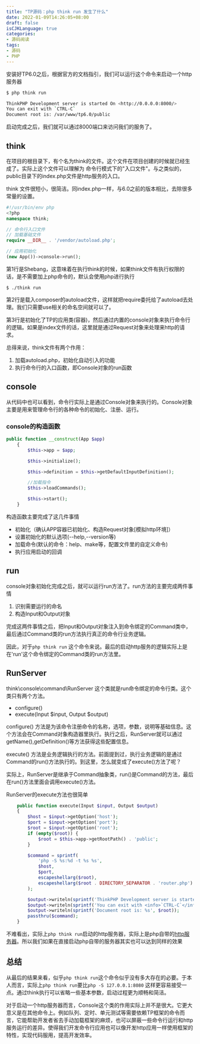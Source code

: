 ```yaml
---
title: "TP源码：php think run 发生了什么"
date: 2022-01-09T14:26:05+08:00
draft: false
isCJKLanguage: true
categories:
- 源码阅读
tags:
- 源码
- PHP
---
```


安装好TP6.0之后，根据官方的文档指引，我们可以运行这个命令来启动一个http服务器

```bash
$ php think run

ThinkPHP Development server is started On <http://0.0.0.0:8000/>
You can exit with `CTRL-C`
Document root is: /var/www/tp6.0/public
```

启动完成之后，我们就可以通过8000端口来访问我们的服务了。

## think

在项目的根目录下，有个名为think的文件。这个文件在项目创建的时候就已经生成了。实际上这个文件可以理解为
命令行模式下的"入口文件"。与之类似的，public目录下的index.php文件是http服务的入口。

think 文件很短小，很简洁。同index.php一样，与6.0之前的版本相比，去除很多常量的设置。

```php
#!/usr/bin/env php
<?php
namespace think;

// 命令行入口文件
// 加载基础文件
require __DIR__ . '/vendor/autoload.php';

// 应用初始化
(new App())->console->run();
```
第1行是Shebang，这意味着在执行think的时候，如果think文件有执行权限的话，是不需要加上php命令的，默认会使用php进行执行

```
$ ./think run
```

第2行是载入composer的autoload文件，这样就把require委托给了autoload去处理。我们只需要use相关的命名空间就可以了。

第3行是初始化了TP的应用类(容器)，然后通过内置的console对象来执行命令行的逻辑。如果是index文件的话，这里就是通过Request对象来处理来http的请求。

总得来说，think文件有两个作用：

1. 加载autoload.php，初始化自动引入的功能
2. 执行命令行的入口函数，即Console对象的run函数

## console

从代码中也可以看到，命令行实际上是通过Console对象来执行的。Console对象主要是用来管理命令行的各种命令的初始化、注册、运行。

### console的构造函数

```php
public function __construct(App $app)
    {
        $this->app = $app;

        $this->initialize();

        $this->definition = $this->getDefaultInputDefinition();

        //加载指令
        $this->loadCommands();

        $this->start();
    }
```

构造函数主要完成了这几件事情

- 初始化（确认APP容器已初始化、构造Request对象[模拟http环境]）
- 设置初始化的默认选项(--help,--version等)
- 加载命令(默认的命令：help、make等，配置文件里的自定义命令)
- 执行应用启动的回调

## run

console对象初始化完成之后，就可以运行run方法了。run方法的主要完成两件事情

1. 识别需要运行的命名
2. 构造Input和Output对象

完成这两件事情之后，把Input和Output对象注入到命令绑定的Command类中，最后通过Command类的run方法执行真正的命令行业务逻辑。

因此，对于`php think run` 这个命令来说。最后的启动http服务的逻辑实际上是在'run'这个命令绑定的Command类的run方法里。

## RunServer

think\console\command\RunServer 这个类就是run命令绑定的命令行类。这个类只有两个方法。

- configure()
- execute(Input $input, Output $output)

configure() 方法是为该命令注册命令的名称，选项，参数，说明等基础信息。这个方法会在Command对象构造器里执行。执行之后，RunServer就可以通过getName(),getDefinition()等方法获得这些配置信息。

execute() 方法是业务逻辑执行的方法。前面提到过，执行业务逻辑的是通过Command的run()方法执行的。到这里，怎么就变成了execute()方法了呢？

实际上，RunServer是继承于Command抽象类，run()是Command的方法，最后在run()方法里面会调用execute()方法。

RunServer的execute方法也很简单

```php
    public function execute(Input $input, Output $output)
    {
        $host = $input->getOption('host');
        $port = $input->getOption('port');
        $root = $input->getOption('root');
        if (empty($root)) {
            $root = $this->app->getRootPath() . 'public';
        }

        $command = sprintf(
            'php -S %s:%d -t %s %s',
            $host,
            $port,
            escapeshellarg($root),
            escapeshellarg($root . DIRECTORY_SEPARATOR . 'router.php')
        );

        $output->writeln(sprintf('ThinkPHP Development server is started On <http://%s:%s/>', $host, $port));
        $output->writeln(sprintf('You can exit with <info>`CTRL-C`</info>'));
        $output->writeln(sprintf('Document root is: %s', $root));
        passthru($command);
    }
```

不难看出，实际上`php think run`启动的http服务器，实际上是php自带的[http服务器](https://www.php.net/manual/en/features.commandline.webserver.php)。所以我们如果在直接启动php自带的服务器其实也可以达到同样的效果

## 总结

从最后的结果来看，似乎`php think run`这个命令似乎没有多大存在的必要。于本人而言，实际上`php think run`要比`php -S 127.0.0.1:8080` 这样更容易接受一点。通过think执行可以省略一些基本参数，启动过程更为顺畅和简洁。

对于启动一个http服务器而言，Console这个类的作用实际上并不是很大。它更大意义是在其他命令上。例如队列、定时、单元测试等需要依赖TP框架的命令而言，它能帮助开发者省去手动加载框架的麻烦，也可以屏蔽一些命令行运行和http服务运行的差异。使得我们开发命令行应用也可以像开发http应用一样使用框架的特性，实现代码服用，提高开发效率。